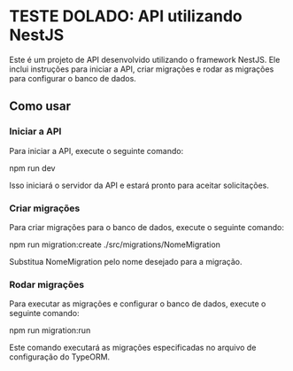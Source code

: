 # TESTE DOLADO: API utilizando NestJS

Este é um projeto de API desenvolvido utilizando o framework NestJS. Ele inclui instruções para iniciar a API, criar migrações e rodar as migrações para configurar o banco de dados.

## Como usar

### Iniciar a API

Para iniciar a API, execute o seguinte comando:

npm run dev

Isso iniciará o servidor da API e estará pronto para aceitar solicitações.

### Criar migrações

Para criar migrações para o banco de dados, execute o seguinte comando:

npm run migration:create ./src/migrations/NomeMigration

Substitua NomeMigration pelo nome desejado para a migração.

### Rodar migrações

Para executar as migrações e configurar o banco de dados, execute o seguinte comando:

npm run migration:run

Este comando executará as migrações especificadas no arquivo de configuração do TypeORM.
